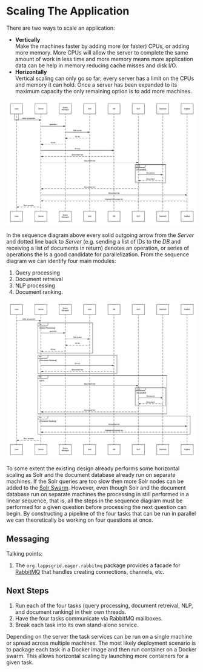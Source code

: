 # Scaling The Application

There are two ways to scale an application:

- **Vertically**<br/>Make the machines faster by adding more (or faster) CPUs, or adding more memory.  More CPUs will allow the server to complete the same amount of work in less time and more memory means more application data can be help in memory reducing cache misses and disk I/O.
- **Horizontally**<br/> Vertical scaling can only go so far; every server has a limit on the CPUs and memory it can hold.  Once a server has been expanded to its maximum capacity the only remaining option is to add more machines.

![Sequence Diagram](AskMe-Sequence.png)

In the sequence diagram above every solid outgoing arrow from the *Server* and dotted line back to *Server* (e.g. sending a list of IDs to the *DB* and receiving a list of documents in return) denotes an operation, or series of operations the is a good candidate for parallelization.  From the sequence diagram we can identify four main modules:

1. Query processing
1. Document retreival
1. NLP processing
1. Document ranking.

![Sequence Diagram](AskMe-Sequence2.png)

To some extent the existing design already performs some horizontal scaling as Solr and the document database already run on separate machines.  If the Solr queries are too slow then more Solr nodes can be added to the [Solr Swarm](infrastructure.md#solr-cloud).  However, even though Solr and the document database run on separate machines the processing in still performed in a linear sequence, that is, all the steps in the sequence diagram must be performed for a given question before processing the next question can begin. By constructing a pipeline of the four tasks that can be run in parallel we can theoretically be working on four questions at once.

## Messaging

Talking points:

1. The `org.lappsgrid.eager.rabbitmq` package provides a facade for [RabbitMQ]() that handles creating connections, channels, etc.

## Next Steps

1. Run each of the four tasks (query processing, document retreival, NLP, and document ranking) in their own threads.
1. Have the four tasks communicate via RabbitMQ mailboxes.
1. Break each task into its own stand-alone service.

Depending on the server the task services can be run on a single machine or spread across multiple machines. The most likely deployment scenario is to package each task in a Docker image and then run container on a Docker swarm.  This allows horizontal scaling by launching more containers for a given task.


